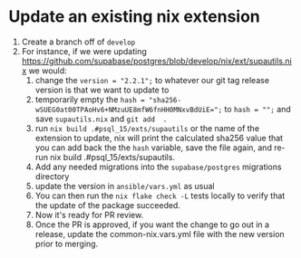 
# Update an existing nix extension


1. Create a branch off of `develop`
2. For instance, if we were updating https://github.com/supabase/postgres/blob/develop/nix/ext/supautils.nix we would:
   1. change the `version = "2.2.1";` to whatever our git tag release version is that we want to update to
   2. temporarily empty the `hash = "sha256-wSUEG0at00TPAoHv6+NMzuUE8mfW6fnHH0MNxvBdUiE=";` to `hash = "";` and save `supautils.nix` and `git add  .`
   3. run `nix build .#psql_15/exts/supautils` or the name of the extension to update, nix will print the calculated sha256 value that you can add back the the `hash` variable, save the file again, and re-run nix build .#psql_15/exts/supautils. 
   4. Add any needed migrations into the `supabase/postgres` migrations directory
   5. update the version in `ansible/vars.yml` as usual
   6. You can then run the `nix flake check -L` tests locally to verify that the update of the package succeeded. 
   7. Now it's ready for PR review.
   8. Once the PR is approved, if you want the change to go out in a release, update the common-nix.vars.yml file with the new version prior to merging.
  

